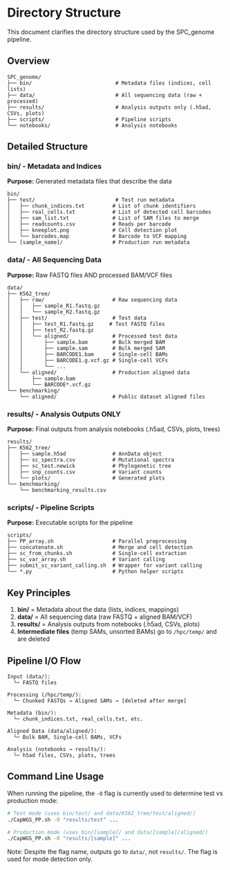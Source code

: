 # Directory Structure

This document clarifies the directory structure used by the SPC_genome pipeline.

## Overview

```
SPC_genome/
├── bin/                           # Metadata files (indices, cell lists)
├── data/                          # All sequencing data (raw + processed)
├── results/                       # Analysis outputs only (.h5ad, CSVs, plots)
├── scripts/                       # Pipeline scripts
└── notebooks/                     # Analysis notebooks
```

## Detailed Structure

### bin/ - Metadata and Indices
**Purpose:** Generated metadata files that describe the data

```
bin/
├── test/                          # Test run metadata
│   ├── chunk_indices.txt         # List of chunk identifiers
│   ├── real_cells.txt            # List of detected cell barcodes
│   ├── sam_list.txt              # List of SAM files to merge
│   ├── readcounts.csv            # Reads per barcode
│   ├── kneeplot.png              # Cell detection plot
│   └── barcodes.map              # Barcode to VCF mapping
└── [sample_name]/                # Production run metadata
```

### data/ - All Sequencing Data
**Purpose:** Raw FASTQ files AND processed BAM/VCF files

```
data/
├── K562_tree/
│   ├── raw/                      # Raw sequencing data
│   │   ├── sample_R1.fastq.gz
│   │   └── sample_R2.fastq.gz
│   ├── test/                     # Test data
│   │   ├── test_R1.fastq.gz     # Test FASTQ files
│   │   ├── test_R2.fastq.gz
│   │   └── aligned/              # Processed test data
│   │       ├── sample.bam        # Bulk merged BAM
│   │       ├── sample.sam        # Bulk merged SAM
│   │       ├── BARCODE1.bam      # Single-cell BAMs
│   │       ├── BARCODE1.g.vcf.gz # Single-cell VCFs
│   │       └── ...
│   └── aligned/                  # Production aligned data
│       ├── sample.bam
│       └── BARCODE*.vcf.gz
└── benchmarking/
    └── aligned/                  # Public dataset aligned files
```

### results/ - Analysis Outputs ONLY
**Purpose:** Final outputs from analysis notebooks (.h5ad, CSVs, plots, trees)

```
results/
├── K562_tree/
│   ├── sample.h5ad               # AnnData object
│   ├── sc_spectra.csv            # Mutational spectra
│   ├── sc_test.newick            # Phylogenetic tree
│   ├── snp_counts.csv            # Variant counts
│   └── plots/                    # Generated plots
└── benchmarking/
    └── benchmarking_results.csv
```

### scripts/ - Pipeline Scripts
**Purpose:** Executable scripts for the pipeline

```
scripts/
├── PP_array.sh                   # Parallel preprocessing
├── concatenate.sh                # Merge and cell detection
├── sc_from_chunks.sh             # Single-cell extraction
├── sc_var_array.sh               # Variant calling
├── submit_sc_variant_calling.sh  # Wrapper for variant calling
└── *.py                          # Python helper scripts
```

## Key Principles

1. **bin/** = Metadata about the data (lists, indices, mappings)
2. **data/** = All sequencing data (raw FASTQ + aligned BAM/VCF)
3. **results/** = Analysis outputs from notebooks (.h5ad, CSVs, plots)
4. **Intermediate files** (temp SAMs, unsorted BAMs) go to `/hpc/temp/` and are deleted

## Pipeline I/O Flow

```
Input (data/):
  └─ FASTQ files

Processing (/hpc/temp/):
  └─ Chunked FASTQs → Aligned SAMs → [deleted after merge]

Metadata (bin/):
  └─ chunk_indices.txt, real_cells.txt, etc.

Aligned Data (data/aligned/):
  └─ Bulk BAM, Single-cell BAMs, VCFs

Analysis (notebooks → results/):
  └─ h5ad files, CSVs, plots, trees
```

## Command Line Usage

When running the pipeline, the `-O` flag is currently used to determine test vs production mode:

```bash
# Test mode (uses bin/test/ and data/K562_tree/test/aligned/)
./CapWGS_PP.sh -O "results/test" ...

# Production mode (uses bin/[sample]/ and data/[sample]/aligned/)
./CapWGS_PP.sh -O "results/[sample]" ...
```

Note: Despite the flag name, outputs go to `data/`, not `results/`. The flag is used for mode detection only.
